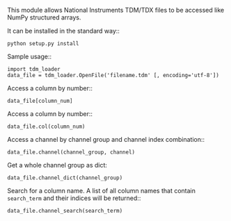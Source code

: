 This module allows National Instruments TDM/TDX files to be accessed like
NumPy structured arrays.

It can be installed in the standard way::

    python setup.py install

Sample usage::

    import tdm_loader
    data_file = tdm_loader.OpenFile('filename.tdm' [, encoding='utf-8'])

Access a column by number::

    data_file[column_num]

Access a column by number::

    data_file.col(column_num)

Access a channel by channel group and channel index combination::

    data_file.channel(channel_group, channel)

Get a whole channel group as dict:

    data_file.channel_dict(channel_group)

Search for a column name.  A list of all column names that contain
``search_term`` and their indices will be returned::

    data_file.channel_search(search_term)
